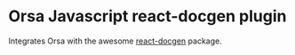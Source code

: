 # Orsa Javascript react-docgen plugin

Integrates Orsa with the awesome [react-docgen](https://github.com/reactjs/react-docgen) package.
